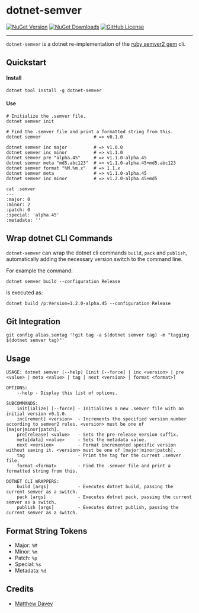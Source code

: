 dotnet-semver
=============

[![NuGet Version](https://img.shields.io/nuget/vpre/dotnet-semver?style=for-the-badge&logo=nuget&label=latest)](https://www.nuget.org/packages/dotnet-semver/latest)
[![NuGet Downloads](https://img.shields.io/nuget/dt/dotnet-semver?style=for-the-badge&logo=nuget)](https://www.nuget.org/stats/packages/dotnet-semver?groupby=Version)
[![GitHub License](https://img.shields.io/github/license/Matthew-Davey/dotnet-semver?style=for-the-badge)](https://github.com/Matthew-Davey/dotnet-semver/blob/master/LICENSE)

---

`dotnet-semver` is a dotnet re-implementation of the [ruby semver2 gem](https://github.com/haf/semver) cli.

Quickstart
----------
#### Install

```shell
dotnet tool install -g dotnet-semver
```

#### Use

```shell
# Initialize the .semver file.
dotnet semver init

# Find the .semver file and print a formatted string from this.
dotnet semver                    # => v0.1.0

dotnet semver inc major          # => v1.0.0
dotnet semver inc minor          # => v1.1.0
dotnet semver pre "alpha.45"     # => v1.1.0-alpha.45
dotnet semver meta "md5.abc123"  # => v1.1.0-alpha.45+md5.abc123
dotnet semver format "%M.%m.x"   # => 1.1.x
dotnet semver meta               # => v1.1.0-alpha.45
dotnet semver inc minor          # => v1.2.0-alpha.45+md5
```

```shell
cat .semver
---
:major: 0
:minor: 2
:patch: 0
:special: 'alpha.45'
:metadata: ''
```

Wrap dotnet CLI Commands
--------------------
`dotnet-semver` can wrap the dotnet cli commands `build`, `pack` and `publish`, automatically adding the necessary version switch to the command line.

For example the command:

`dotnet semver build --configuration Release`

is executed as:

`dotnet build /p:Version=1.2.0-alpha.45 --configuration Release`

Git Integration
---------------

```shell
git config alias.semtag '!git tag -a $(dotnet semver tag) -m "tagging $(dotnet semver tag)"'

```

Usage
-----

```shell
USAGE: dotnet semver [--help] [init [--force] | inc <version> | pre <value> | meta <value> | tag | next <version> | format <format>]

OPTIONS:
    --help - Display this list of options.

SUBCOMMANDS:
    init[ialize] [--force] - Initializes a new .semver file with an initial version v0.1.0.
    inc[rement] <version>  - Increments the specified version number according to semver2 rules. <version> must be one of [major|minor|patch].
    pre[release] <value>   - Sets the pre-release version suffix.
    meta[data] <value>     - Sets the metadata value.
    next <version>         - Format incremented specific version without saving it. <version> must be one of [major|minor|patch].
    tag                    - Print the tag for the current .semver file.
    format <format>        - Find the .semver file and print a formatted string from this.
    
DOTNET CLI WRAPPERS:
    build [args]           - Executes dotnet build, passing the current semver as a switch.
    pack [args]            - Executes dotnet pack, passing the current semver as a switch.
    publish [args]         - Executes dotnet publish, passing the current semver as a switch.
```

Format String Tokens
--------------

* Major: `%M`
* Minor: `%m`
* Patch: `%p`
* Special: `%s`
* Metadata: `%d`

Credits
-------
* [Matthew Davey](mailto:matt.davey@fsfe.org)
